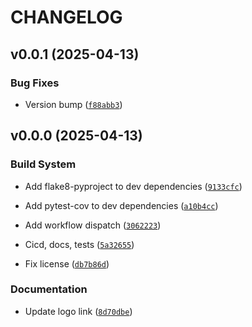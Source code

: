 # CHANGELOG


## v0.0.1 (2025-04-13)

### Bug Fixes

- Version bump
  ([`f88abb3`](https://github.com/cormac-rynne/jrag/commit/f88abb3b998e2a992720b9ba7daa43f4cd91f6ae))


## v0.0.0 (2025-04-13)

### Build System

- Add flake8-pyproject to dev dependencies
  ([`9133cfc`](https://github.com/cormac-rynne/jrag/commit/9133cfc790c66e24c4ba64ee923b01a3fd044cf7))

- Add pytest-cov to dev dependencies
  ([`a10b4cc`](https://github.com/cormac-rynne/jrag/commit/a10b4cc626ce75bb7b890bd8c90ed3f039975347))

- Add workflow dispatch
  ([`3062223`](https://github.com/cormac-rynne/jrag/commit/3062223a154dd74011d6e1cba6a7ccd7c693f3ae))

- Cicd, docs, tests
  ([`5a32655`](https://github.com/cormac-rynne/jrag/commit/5a32655f072f01a31af151749d9695f5d01c7ed2))

- Fix license
  ([`db7b86d`](https://github.com/cormac-rynne/jrag/commit/db7b86de7ba898ccc97e6143219960e6550ed8f2))

### Documentation

- Update logo link
  ([`8d70dbe`](https://github.com/cormac-rynne/jrag/commit/8d70dbe941acfce375a3248c1ffb3801c3b55fe7))
